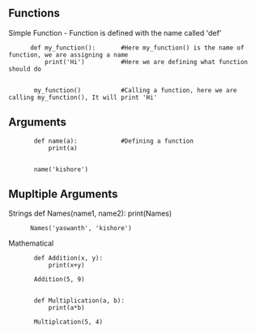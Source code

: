 ## Functions

Simple Function - Function is defined with the name called 'def' 
         
          def my_function():       #Here my_function() is the name of function, we are assigning a name
              print('Hi')          #Here we are defining what function should do
              
          
           my_function()           #Calling a function, here we are calling my_function(), It will print 'Hi'
          
   
## Arguments 

           def name(a):            #Defining a function 
               print(a)
               
               
           name('kishore')
           
           
## Mupltiple Arguments
Strings
          def Names(name1, name2):
               print(Names)
               
          Names('yaswanth', 'kishore')

Mathematical 

           def Addition(x, y):
               print(x+y)
               
           Addition(5, 9)
           
           
           def Multiplication(a, b):
               print(a*b)
               
           Multiplcation(5, 4)
